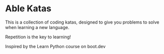 # Able Katas

This is a collection of coding katas, designed to give you problems to solve when learning a new language.

Repetition is the key to learning!

Inspired by the Learn Python course on boot.dev